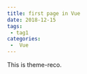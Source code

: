 ```yaml
---
title: first page in Vue
date: 2018-12-15
tags:
 - tag1
categories:
 -  Vue
---
```


This is theme-reco.